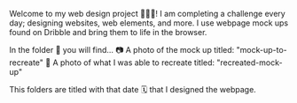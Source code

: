 Welcome to my web design project 👩🏼‍💻! I am completing a challenge every day; designing websites, web elements, and more. I use webpage mock ups found on Dribble and bring them to life in the browser. 

In the folder 📂 you will find...
📷 A photo of the mock up titled: "mock-up-to-recreate" 
📸 A photo of what I was able to recreate titled: "recreated-mock-up"

This folders are titled with that date 🗓️ that I designed the webpage.

